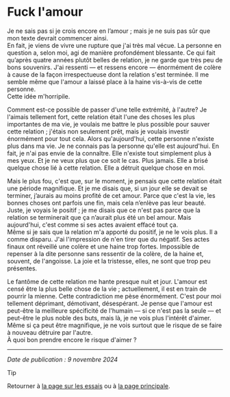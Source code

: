 # Fuck l'amour

Je ne sais pas si je crois encore en l’amour ; mais je ne suis pas sûr que mon texte devrait commencer ainsi.  
En fait, je viens de vivre une rupture que j'ai très mal vécue. La personne en question a, selon moi, agi de manière profondément blessante. Ce qui fait qu’après quatre années plutôt belles de relation, je ne garde que très peu de bons souvenirs. J'ai ressenti — et ressens encore — énormément de colère à cause de la façon irrespectueuse dont la relation s'est terminée. Il me semble même que l'amour a laissé place à la haine vis-à-vis de cette personne.  
Cette idée m'horripile.

Comment est-ce possible de passer d'une telle extrémité, à l'autre? Je l'aimais tellement fort, cette relation était l'une des choses les plus importantes de ma vie, je voulais me battre le plus possible pour sauver cette relation ; j'étais non seulement prêt, mais je voulais investir énormément pour tout cela. Alors qu'aujourd'hui, cette personne n'existe plus dans ma vie. Je ne connais pas la personne qu'elle est aujourd'hui. En fait, je n'ai pas envie de la connaître. Elle n'existe tout simplement plus à mes yeux. Et je ne veux plus que ce soit le cas. Plus jamais. Elle a brisé quelque chose lié à cette relation. Elle a détruit quelque chose en moi.

Mais le plus fou, c'est que, sur le moment, je pensais que cette relation était une période magnifique. Et je me disais que, si un jour elle se devait se terminer, j’aurais au moins profité de cet amour. Parce que c'est la vie, les bonnes choses ont parfois une fin, mais cela n’enlève pas leur beauté. Juste, je voyais le positif ; je me disais que ce n'est pas parce que la relation se terminerait que ça n’aurait plus été un bel amour. Mais aujourd'hui, c'est comme si ses actes avaient effacé tout ça.  
Même si je sais que la relation m'a apporté du positif, je ne le vois plus. Il a comme disparu. J'ai l'impression de n'en tirer que du négatif. Ses actes finaux ont réveillé une colère et une haine trop fortes. Impossible de repenser à la dite personne sans ressentir de la colère, de la haine et, souvent, de l'angoisse. La joie et la tristesse, elles, ne sont que trop peu présentes.

Le fantôme de cette relation me hante presque nuit et jour. L'amour est censé être la plus belle chose de la vie ; actuellement, il est en train de pourrir la mienne. Cette contradiction me pèse énormément. C'est pour moi tellement déprimant, démotivant, désespérant. Je pense que l'amour est peut-être la meilleure spécificité de l'humain — si ce n'est pas la seule — et peut-être le plus noble des buts, mais là, je ne vois plus l'intérêt d'aimer. Même si ça peut être magnifique, je ne vois surtout que le risque de se faire à nouveau détruire par l'autre.  
À quoi bon prendre encore le risque d'aimer ?


---

*Date de publication : 9 novembre 2024*

> [!TIP]  
> Retourner à [la page sur les essais](README.md) ou à [la page principale](https://github.com/peche-public/.github/blob/main/profile/README.md).